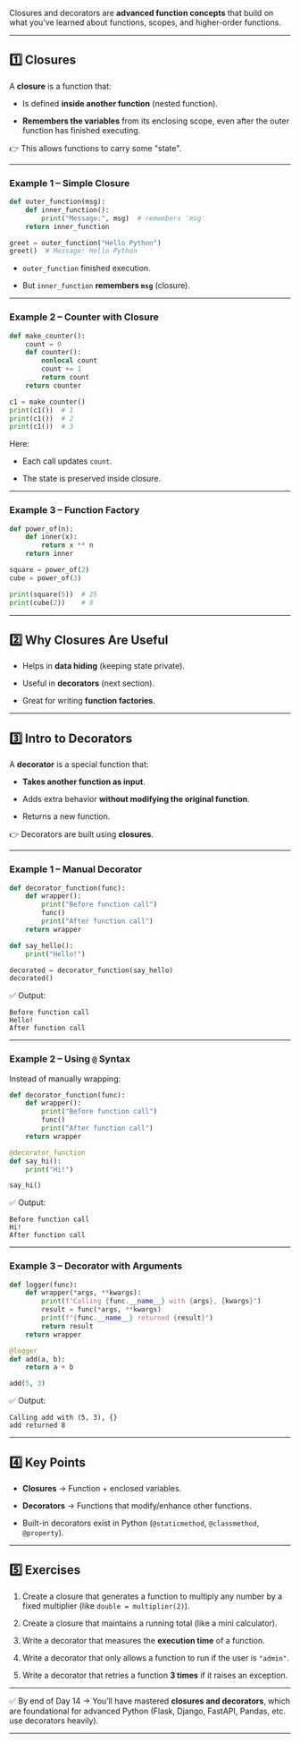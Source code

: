 Closures and decorators are **advanced function concepts** that build on what you’ve learned about functions, scopes, and higher-order functions.

---

## 1️⃣ Closures

A **closure** is a function that:

- Is defined **inside another function** (nested function).
    
- **Remembers the variables** from its enclosing scope, even after the outer function has finished executing.
    

👉 This allows functions to carry some "state".

---

### Example 1 – Simple Closure

```python
def outer_function(msg):
    def inner_function():
        print("Message:", msg)  # remembers 'msg'
    return inner_function

greet = outer_function("Hello Python")
greet()  # Message: Hello Python
```

- `outer_function` finished execution.
    
- But `inner_function` **remembers `msg`** (closure).
    

---

### Example 2 – Counter with Closure

```python
def make_counter():
    count = 0
    def counter():
        nonlocal count
        count += 1
        return count
    return counter

c1 = make_counter()
print(c1())  # 1
print(c1())  # 2
print(c1())  # 3
```

Here:

- Each call updates `count`.
    
- The state is preserved inside closure.
    

---

### Example 3 – Function Factory

```python
def power_of(n):
    def inner(x):
        return x ** n
    return inner

square = power_of(2)
cube = power_of(3)

print(square(5))  # 25
print(cube(2))    # 8
```

---

## 2️⃣ Why Closures Are Useful

- Helps in **data hiding** (keeping state private).
    
- Useful in **decorators** (next section).
    
- Great for writing **function factories**.
    

---

## 3️⃣ Intro to Decorators

A **decorator** is a special function that:

- **Takes another function as input**.
    
- Adds extra behavior **without modifying the original function**.
    
- Returns a new function.
    

👉 Decorators are built using **closures**.

---

### Example 1 – Manual Decorator

```python
def decorator_function(func):
    def wrapper():
        print("Before function call")
        func()
        print("After function call")
    return wrapper

def say_hello():
    print("Hello!")

decorated = decorator_function(say_hello)
decorated()
```

✅ Output:

```
Before function call
Hello!
After function call
```

---

### Example 2 – Using `@` Syntax

Instead of manually wrapping:

```python
def decorator_function(func):
    def wrapper():
        print("Before function call")
        func()
        print("After function call")
    return wrapper

@decorator_function
def say_hi():
    print("Hi!")

say_hi()
```

✅ Output:

```
Before function call
Hi!
After function call
```

---

### Example 3 – Decorator with Arguments

```python
def logger(func):
    def wrapper(*args, **kwargs):
        print(f"Calling {func.__name__} with {args}, {kwargs}")
        result = func(*args, **kwargs)
        print(f"{func.__name__} returned {result}")
        return result
    return wrapper

@logger
def add(a, b):
    return a + b

add(5, 3)
```

✅ Output:

```
Calling add with (5, 3), {}
add returned 8
```

---

## 4️⃣ Key Points

- **Closures** → Function + enclosed variables.
    
- **Decorators** → Functions that modify/enhance other functions.
    
- Built-in decorators exist in Python (`@staticmethod`, `@classmethod`, `@property`).
    

---

## 5️⃣ Exercises

1. Create a closure that generates a function to multiply any number by a fixed multiplier (like `double = multiplier(2)`).
    
2. Create a closure that maintains a running total (like a mini calculator).
    
3. Write a decorator that measures the **execution time** of a function.
    
4. Write a decorator that only allows a function to run if the user is `"admin"`.
    
5. Write a decorator that retries a function **3 times** if it raises an exception.
    

---

✅ By end of Day 14 → You’ll have mastered **closures and decorators**, which are foundational for advanced Python (Flask, Django, FastAPI, Pandas, etc. use decorators heavily).

---
